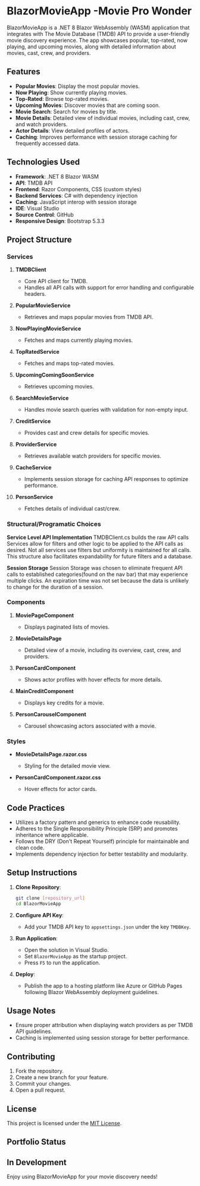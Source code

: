 # BlazorMovieApp -Movie Pro Wonder

BlazorMovieApp is a .NET 8 Blazor WebAssembly (WASM) application that integrates with The Movie Database (TMDB) API to provide a user-friendly movie discovery experience. The app showcases popular, top-rated, now playing, and upcoming movies, along with detailed information about movies, cast, crew, and providers.

## Features

- **Popular Movies**: Display the most popular movies.
- **Now Playing**: Show currently playing movies.
- **Top-Rated**: Browse top-rated movies.
- **Upcoming Movies**: Discover movies that are coming soon.
- **Movie Search**: Search for movies by title.
- **Movie Details**: Detailed view of individual movies, including cast, crew, and watch providers.
- **Actor Details**: View detailed profiles of actors.
- **Caching**: Improves performance with session storage caching for frequently accessed data.

## Technologies Used

- **Framework**: .NET 8 Blazor WASM
- **API**: TMDB API
- **Frontend**: Razor Components, CSS (custom styles)
- **Backend Services**: C# with dependency injection
- **Caching**: JavaScript interop with session storage
- **IDE**: Visual Studio
- **Source Control**: GitHub
- **Responsive Design**: Bootstrap 5.3.3

## Project Structure

### Services

1. **TMDBClient**
   - Core API client for TMDB.
   - Handles all API calls with support for error handling and configurable headers.

2. **PopularMovieService**
   - Retrieves and maps popular movies from TMDB API.

3. **NowPlayingMovieService**
   - Fetches and maps currently playing movies.

4. **TopRatedService**
   - Fetches and maps top-rated movies.

5. **UpcomingComingSoonService**
   - Retrieves upcoming movies.

6. **SearchMovieService**
   - Handles movie search queries with validation for non-empty input.

7. **CreditService**
   - Provides cast and crew details for specific movies.

8. **ProviderService**
   - Retrieves available watch providers for specific movies.

9. **CacheService**
   - Implements session storage for caching API responses to optimize performance.

10. **PersonService**
    - Fetches details of individual cast/crew.
      
### Structural/Programatic Choices

 **Service Level API Implementation**
   TMDBClient.cs builds the raw API calls
   Services allow for filters and other logic to be applied to the API calls as desired. Not all services use filters but uniformity is maintained for all calls. This 
   structure also facilitates expandability for future filters and a database.
   
 **Session Storage**
 Session Storage was chosen to eliminate frequent API calls to established categories(found on the nav bar) that may experience multiple clicks. 
 An expiration time was not set because the data is unlikely to change for the duration of a session.
 
### Components

1. **MoviePageComponent**
   - Displays paginated lists of movies.

2. **MovieDetailsPage**
   - Detailed view of a movie, including its overview, cast, crew, and providers.

3. **PersonCardComponent**
   - Shows actor profiles with hover effects for more details.

4. **MainCreditComponent**
   - Displays key credits for a movie.

5. **PersonCarouselComponent**
   - Carousel showcasing actors associated with a movie.

### Styles

- **MovieDetailsPage.razor.css**
  - Styling for the detailed movie view.

- **PersonCardComponent.razor.css**
  - Hover effects for actor cards.

## Code Practices

- Utilizes a factory pattern and generics to enhance code reusability.
- Adheres to the Single Responsibility Principle (SRP) and promotes inheritance where applicable.
- Follows the DRY (Don't Repeat Yourself) principle for maintainable and clean code.
- Implements dependency injection for better testability and modularity.

## Setup Instructions

1. **Clone Repository**:
   ```bash
   git clone [repository_url]
   cd BlazorMovieApp
   ```

2. **Configure API Key**:
   - Add your TMDB API key to `appsettings.json` under the key `TMDBKey`.

3. **Run Application**:
   - Open the solution in Visual Studio.
   - Set `BlazorMovieApp` as the startup project.
   - Press `F5` to run the application.

4. **Deploy**:
   - Publish the app to a hosting platform like Azure or GitHub Pages following Blazor WebAssembly deployment guidelines.

## Usage Notes

- Ensure proper attribution when displaying watch providers as per TMDB API guidelines.
- Caching is implemented using session storage for better performance.

## Contributing

1. Fork the repository.
2. Create a new branch for your feature.
3. Commit your changes.
4. Open a pull request.

## License

This project is licensed under the [MIT License](LICENSE).
## Portfolio Status
In Development
---

Enjoy using BlazorMovieApp for your movie discovery needs!

